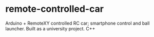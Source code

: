 # remote-controlled-car
Arduino + RemoteXY controlled RC car; smartphone control and ball launcher. Built as a university project. C++
